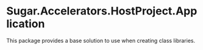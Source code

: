 # Sugar.Accelerators.HostProject.Application

This package provides a base solution to use when creating class libraries.
